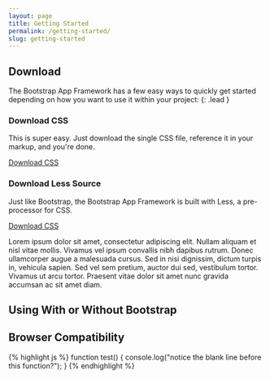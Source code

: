 ```yaml
---
layout: page
title: Getting Started
permalink: /getting-started/
slug: getting-started
---
```


## Download
The Bootstrap App Framework has a few easy ways to quickly get started depending on how you want to use it within your project:
{: .lead }

### Download CSS

This is super easy. Just download the single CSS file, reference it in your markup, and you're done.

<a href="{{ site.dist }}/css/bootstrap-app.css" class="btn btn-lg btn-primary">Download CSS</a>

### Download Less Source

Just like Bootstrap, the Bootstrap App Framework is built with Less, a pre-processor for CSS.

<a href="{{ site.dist }}/archive/bootstrap-app.zip" class="btn btn-lg btn-primary">Download CSS</a>

Lorem ipsum dolor
 sit amet, consectetur adipiscing elit. Nullam aliquam et nisl vitae mollis. Vivamus vel ipsum convallis nibh dapibus rutrum. Donec ullamcorper augue a malesuada cursus. Sed in nisi dignissim, dictum turpis in, vehicula sapien. Sed vel sem pretium, auctor dui sed, vestibulum tortor. Vivamus ut arcu tortor. Praesent vitae dolor sit amet nunc gravida accumsan ac sit amet diam.

## Using With or Without Bootstrap



## Browser Compatibility

{% highlight js %}
function test() {
  console.log("notice the blank line before this function?");
}
{% endhighlight %}
